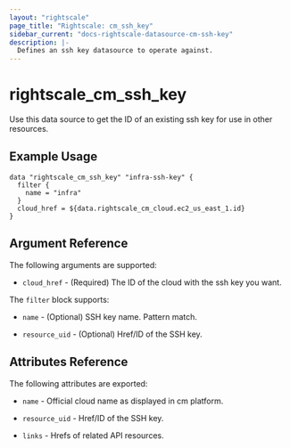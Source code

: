 ```yaml
---
layout: "rightscale"
page_title: "Rightscale: cm_ssh_key"
sidebar_current: "docs-rightscale-datasource-cm-ssh-key"
description: |-
  Defines an ssh key datasource to operate against. 
---
```


# rightscale_cm_ssh_key

Use this data source to get the ID of an existing ssh key for use in other
resources.

## Example Usage

```hcl
data "rightscale_cm_ssh_key" "infra-ssh-key" {
  filter {
    name = "infra"
  }
  cloud_href = ${data.rightscale_cm_cloud.ec2_us_east_1.id}
}
```

## Argument Reference

The following arguments are supported:

* `cloud_href` - (Required) The ID of the cloud with the ssh key you want.

The `filter` block supports:

* `name` - (Optional) SSH key name.  Pattern match. 

* `resource_uid` - (Optional) Href/ID of the SSH key.

## Attributes Reference

The following attributes are exported:

* `name` - Official cloud name as displayed in cm platform.

* `resource_uid` - Href/ID of the SSH key.

* `links` - Hrefs of related API resources.